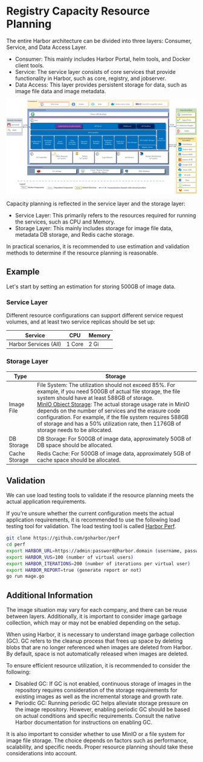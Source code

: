 # Registry Capacity Resource Planning

The entire Harbor architecture can be divided into three layers: Consumer, Service, and Data Access Layer.

- Consumer: This mainly includes Harbor Portal, helm tools, and Docker client tools.
- Service: The service layer consists of core services that provide functionality in Harbor, such as core, registry, and jobserver.
- Data Access: This layer provides persistent storage for data, such as image file data and image metadata.

![Resource Architecture](../images/resource-architecture.png)

Capacity planning is reflected in the service layer and the storage layer:

- Service Layer: This primarily refers to the resources required for running the services, such as CPU and Memory.
- Storage Layer: This mainly includes storage for image file data, metadata DB storage, and Redis cache storage.

In practical scenarios, it is recommended to use estimation and validation methods to determine
if the resource planning is reasonable.

## Example

Let's start by setting an estimation for storing 500GB of image data.

### Service Layer

Different resource configurations can support different service request volumes,
and at least two service replicas should be set up:

| Service                   | CPU  | Memory |
| ------------------------- | ---- | ------ |
| Harbor Services (All)     | 1 Core | 2 Gi   |

### Storage Layer

| Type      | Storage       |
| --------- | ------------- |
| Image File | File System: The utilization should not exceed 85%. For example, if you need 500GB of actual file storage, the file system should have at least 588GB of storage.<br />[MinIO Object Storage](https://min.io/product/erasure-code-calculator): The actual storage usage rate in MinIO depends on the number of services and the erasure code configuration. For example, if the file system requires 588GB of storage and has a 50% utilization rate, then 1176GB of storage needs to be allocated. |
| DB Storage  | DB Storage: For 500GB of image data, approximately 50GB of DB space should be allocated.     |
| Cache Storage | Redis Cache: For 500GB of image data, approximately 5GB of cache space should be allocated.   |

## Validation

We can use load testing tools to validate if the resource planning meets the actual application requirements.

If you're unsure whether the current configuration meets the actual application requirements,
it is recommended to use the following load testing tool for validation.
The load testing tool is called [Harbor Perf](https://github.com/goharbor/perf).

```bash
git clone https://github.com/goharbor/perf
cd perf
export HARBOR_URL=https://admin:password@harbor.domain (username, password, and address)
export HARBOR_VUS=100 (number of virtual users)
export HARBOR_ITERATIONS=200 (number of iterations per virtual user)
export HARBOR_REPORT=true (generate report or not)
go run mage.go
```

## Additional Information

The image situation may vary for each company, and there can be reuse between layers. Additionally, it is important to consider image garbage collection, which may or may not be enabled depending on the setup.

When using Harbor, it is necessary to understand image garbage collection (GC). GC refers to the cleanup process that frees up space by deleting blobs that are no longer referenced when images are deleted from Harbor. By default, space is not automatically released when images are deleted.

To ensure efficient resource utilization, it is recommended to consider the following:

- Disabled GC: If GC is not enabled, continuous storage of images in the repository requires consideration of the storage requirements for existing images as well as the incremental storage and growth rate.
- Periodic GC: Running periodic GC helps alleviate storage pressure on the image repository. However, enabling periodic GC should be based on actual conditions and specific requirements. Consult the native Harbor documentation for instructions on enabling GC.

It is also important to consider whether to use MinIO or a file system for image file storage. The choice depends on factors such as performance, scalability, and specific needs. Proper resource planning should take these considerations into account.
